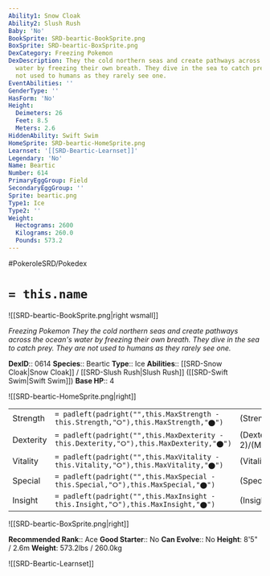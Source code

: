 ```yaml
---
Ability1: Snow Cloak
Ability2: Slush Rush
Baby: 'No'
BookSprite: SRD-beartic-BookSprite.png
BoxSprite: SRD-beartic-BoxSprite.png
DexCategory: Freezing Pokemon
DexDescription: They the cold northern seas and create pathways across the ocean's
  water by freezing their own breath. They dive in the sea to catch prey. They are
  not used to humans as they rarely see one.
EventAbilities: ''
GenderType: ''
HasForm: 'No'
Height:
  Deimeters: 26
  Feet: 8.5
  Meters: 2.6
HiddenAbility: Swift Swim
HomeSprite: SRD-beartic-HomeSprite.png
Learnset: '[[SRD-Beartic-Learnset]]'
Legendary: 'No'
Name: Beartic
Number: 614
PrimaryEggGroup: Field
SecondaryEggGroup: ''
Sprite: beartic.png
Type1: Ice
Type2: ''
Weight:
  Hectograms: 2600
  Kilograms: 260.0
  Pounds: 573.2
---
```


#PokeroleSRD/Pokedex

# `= this.name`

![[SRD-beartic-BookSprite.png|right wsmall]]

*Freezing Pokemon*
*They the cold northern seas and create pathways across the ocean's water by freezing their own breath. They dive in the sea to catch prey. They are not used to humans as they rarely see one.*

**DexID**:: 0614
**Species**:: Beartic
**Type**:: Ice
**Abilities**:: [[SRD-Snow Cloak|Snow Cloak]] / [[SRD-Slush Rush|Slush Rush]] ([[SRD-Swift Swim|Swift Swim]])
**Base HP**:: 4

![[SRD-beartic-HomeSprite.png|right]]

|           |                                                                                        |                                          |
| --------- | -------------------------------------------------------------------------------------- | ---------------------------------------- |
| Strength  | `= padleft(padright("",this.MaxStrength - this.Strength,"⭘"),this.MaxStrength,"⬤")`    | (Strength::3)/(MaxStrength::6)   |
| Dexterity | `= padleft(padright("",this.MaxDexterity - this.Dexterity,"⭘"),this.MaxDexterity,"⬤")` | (Dexterity:: 2)/(MaxDexterity::4) |
| Vitality  | `= padleft(padright("",this.MaxVitality - this.Vitality,"⭘"),this.MaxVitality,"⬤")`    | (Vitality::2)/(MaxVitality::5)   |
| Special   | `= padleft(padright("",this.MaxSpecial - this.Special,"⭘"),this.MaxSpecial,"⬤")`       | (Special::2)/(MaxSpecial::5)     |
| Insight   | `= padleft(padright("",this.MaxInsight - this.Insight,"⭘"),this.MaxInsight,"⬤")`       | (Insight::2)/(MaxInsight::5)     |

![[SRD-beartic-BoxSprite.png|right]]

**Recommended Rank**:: Ace
**Good Starter**:: No
**Can Evolve**:: No
**Height**: 8'5" / 2.6m
**Weight**: 573.2lbs / 260.0kg

![[SRD-Beartic-Learnset]]